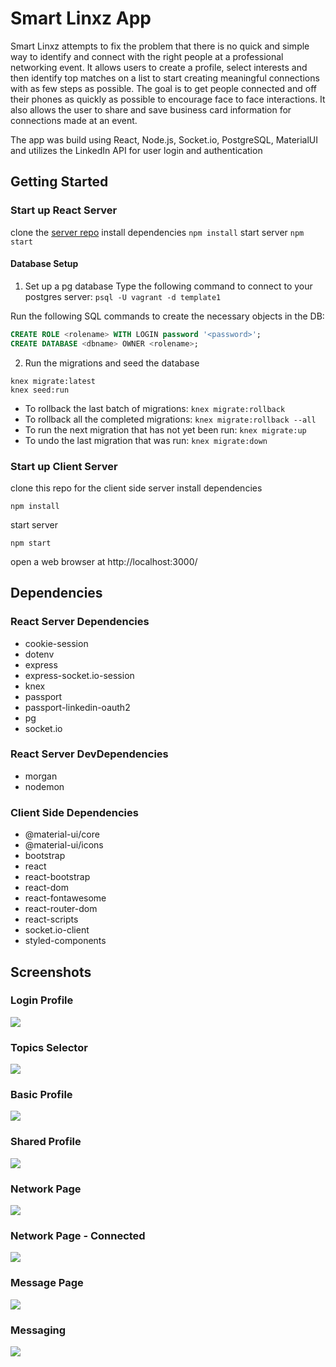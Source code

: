 # Smart Linxz App
Smart Linxz attempts to fix the problem that there is no quick and simple way to identify and connect with the right people at a professional networking event. It allows users to create a profile, select interests and then identify top matches on a list to start creating meaningful connections with as few steps as possible. The goal is to get people connected and off their phones as quickly as possible to encourage face to face interactions. It also allows the user to share and save business card information for connections made at an event.

The app was build using React, Node.js, Socket.io, PostgreSQL, MaterialUI and utilizes the LinkedIn API for user login and authentication

## Getting Started
### Start up React Server
clone the [server repo](https://github.com/venetrius/card_share)
install dependencies ```npm install```
start server ```npm start```

#### Database Setup
1. Set up a pg database
Type the following command to connect to your postgres server:
`psql -U vagrant -d template1`

Run the following SQL commands to create the necessary objects in the DB:

```sql
CREATE ROLE <rolename> WITH LOGIN password '<password>';
CREATE DATABASE <dbname> OWNER <rolename>;
```

2. Run the migrations and seed the database
```
knex migrate:latest
knex seed:run
```

- To rollback the last batch of migrations: `knex migrate:rollback`
- To rollback all the completed migrations: `knex migrate:rollback --all`
- To run the next migration that has not yet been run: `knex migrate:up`
- To undo the last migration that was run: `knex migrate:down`

### Start up Client Server
clone this repo for the client side server
install dependencies 
```
npm install
```
start server 
```
npm start
```
open a web browser at http://localhost:3000/

## Dependencies
### React Server Dependencies
* cookie-session
* dotenv
* express
* express-socket.io-session
* knex
* passport
* passport-linkedin-oauth2
* pg
* socket.io

### React Server DevDependencies
* morgan
* nodemon

### Client Side Dependencies
* @material-ui/core
* @material-ui/icons
* bootstrap
* react
* react-bootstrap
* react-dom
* react-fontawesome
* react-router-dom
* react-scripts
* socket.io-client
* styled-components

## Screenshots
### Login Profile
<img src=public/screenshots/profile-setup.png>

### Topics Selector
<img src=public/screenshots/topic-selector.png>

### Basic Profile
<img src=public/screenshots/basic-profile.png>

### Shared Profile
<img src=public/screenshots/shared-profile.png>

### Network Page
<img src=public/screenshots/network-page.png>

### Network Page - Connected
<img src=public/screenshots/network-connected.png>

### Message Page
<img src=public/screenshots/messages-page.png>

### Messaging
<img src=public/screenshots/messaging.png>